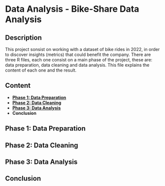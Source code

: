 <h1>Data Analysis - Bike-Share Data Analysis</h1>

<h2>Description</h2>
This project sonsist on working with a dataset of bike rides in 2022, in order to discover insights (metrics) that could benefit the company. There are three R files, each one consist on a main phase of the project, these are: data preparation, data cleaning and data analysis. This file explains the content of each one and the result.

<br />

<h2>Content</h2>

- <b>[Phase 1: Data Preparation](#phase-1-data-preparation)</b>
- <b>[Phase 2: Data Cleaning](#phase-2-data-cleaning)</b>
- <b>[Phase 3: Data Analysis](phase-3-data-analysis)</b>
- <b>Conclusion</b>

<h2>Phase 1: Data Preparation</h2>

<h2>Phase 2: Data Cleaning</h2>

<h2>Phase 3: Data Analysis</h2>

<h2>Conclusion</h2>


<!--
 ```diff
- text in red
+ text in green
! text in orange
# text in gray
@@ text in purple (and bold)@@
```
--!>
